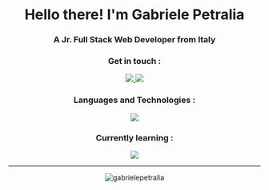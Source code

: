 <h1 align="center">Hello there! I'm Gabriele Petralia</h1>
<h3 align="center">A Jr. Full Stack Web Developer from Italy</h3>

<h3 align="center">Get in touch :</h3>

<div align="center">
  <a href="https://www.linkedin.com/in/gabriele-petralia/" target="_blank">
    <img src="https://skillicons.dev/icons?i=linkedin"/>
  </a>
  <a href="mailto:gabrielepetralia.dev@gmail.com" target="_blank">
    <img src="https://skillicons.dev/icons?i=gmail"/>
  </a>
</div>

<h3 align="center">Languages and Technologies :</h3> 

<div align="center">
  <img src="https://skillicons.dev/icons?i=html,css,js,bootstrap,sass,vue,mysql,php,laravel,git,java,spring&perline=4" />
</div>

<h3 align="center">Currently learning :</h3> 

<div align="center">
  <img src="https://skillicons.dev/icons?i=react,redux,typescript,tailwind&perline=4" />
</div>

---

<p align="center"><img align="center" src="https://github-readme-stats.vercel.app/api/top-langs?username=gabrielepetralia&show_icons=true&theme=dark&locale=en&layout=compact" alt="gabrielepetralia" /></p>
